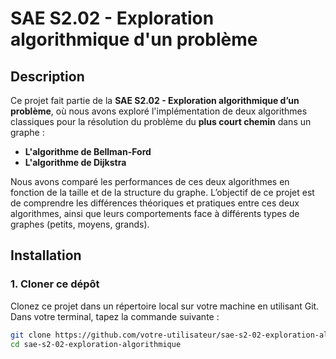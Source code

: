 # SAE S2.02 - Exploration algorithmique d'un problème

## Description

Ce projet fait partie de la **SAE S2.02 - Exploration algorithmique d’un problème**, où nous avons exploré l'implémentation de deux algorithmes classiques pour la résolution du problème du **plus court chemin** dans un graphe :
- **L'algorithme de Bellman-Ford**
- **L'algorithme de Dijkstra**

Nous avons comparé les performances de ces deux algorithmes en fonction de la taille et de la structure du graphe. L’objectif de ce projet est de comprendre les différences théoriques et pratiques entre ces deux algorithmes, ainsi que leurs comportements face à différents types de graphes (petits, moyens, grands).

## Installation

### 1. **Cloner ce dépôt**
Clonez ce projet dans un répertoire local sur votre machine en utilisant Git. Dans votre terminal, tapez la commande suivante :

```bash
git clone https://github.com/votre-utilisateur/sae-s2-02-exploration-algorithmique.git
cd sae-s2-02-exploration-algorithmique
